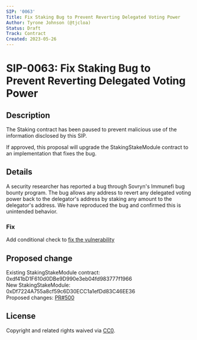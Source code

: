 ```yaml
---
SIP: '0063'
Title: Fix Staking Bug to Prevent Reverting Delegated Voting Power
Author: Tyrone Johnson (@tjcloa)
Status: Draft
Track: Contract
Created: 2023-05-26
---
```


# SIP-0063: Fix Staking Bug to Prevent Reverting Delegated Voting Power

## Description  

The Staking contract has been paused to prevent malicious use of the information disclosed by this SIP.

If approved, this proposal will upgrade the StakingStakeModule contract to an implementation that fixes the bug.

## Details

A security researcher has reported a bug through Sovryn's Immunefi bug bounty program. The bug allows any address to revert any delegated voting power back to the delegator's address by staking any amount to the delegator's address. We have reproduced the bug and confirmed this is unintended behavior.

### Fix

Add conditional check to [fix the vulnerability](https://github.com/DistributedCollective/Sovryn-smart-contracts/commit/e3b14b40c9c51fd8273f159b6c791fa14b462f3e)

## Proposed change  

Existing StakingStakeModule contract: 0xdf41bD1F610d0DBe9D990e3eb04fd983777f1966  
New StakingStakeModule: 0xDf7224A755a8cf59c6D30ECC1a1efDd83C46EE36  
Proposed changes: [PR#500](https://github.com/DistributedCollective/Sovryn-smart-contracts/pull/500)

## License
Copyright and related rights waived via [CC0](https://creativecommons.org/publicdomain/zero/1.0/).

